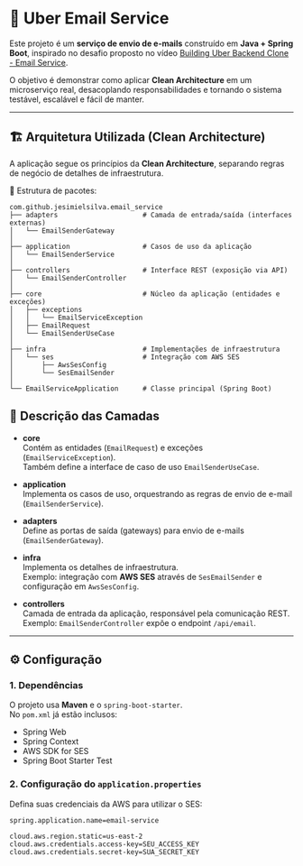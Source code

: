 # 📧 Uber Email Service

Este projeto é um **serviço de envio de e-mails** construído em **Java + Spring Boot**, inspirado no desafio proposto no vídeo [Building Uber Backend Clone - Email Service](https://www.youtube.com/watch?v=eFgeO9M9lLw&t=3099s).  

O objetivo é demonstrar como aplicar **Clean Architecture** em um microserviço real, desacoplando responsabilidades e tornando o sistema testável, escalável e fácil de manter.

---

## 🏗️ Arquitetura Utilizada (Clean Architecture)

A aplicação segue os princípios da **Clean Architecture**, separando regras de negócio de detalhes de infraestrutura.  

📂 Estrutura de pacotes:

```
com.github.jesimielsilva.email_service
├── adapters                     # Camada de entrada/saída (interfaces externas)
│   └── EmailSenderGateway
│
├── application                  # Casos de uso da aplicação
│   └── EmailSenderService
│
├── controllers                  # Interface REST (exposição via API)
│   └── EmailSenderController
│
├── core                         # Núcleo da aplicação (entidades e exceções)
│   ├── exceptions
│   │   └── EmailServiceException
│   ├── EmailRequest
│   └── EmailSenderUseCase
│
├── infra                        # Implementações de infraestrutura
│   └── ses                      # Integração com AWS SES
│       ├── AwsSesConfig
│       └── SesEmailSender
│
└── EmailServiceApplication      # Classe principal (Spring Boot)

```

## 🔑 Descrição das Camadas

- **core**  
  Contém as entidades (`EmailRequest`) e exceções (`EmailServiceException`).  
  Também define a interface de caso de uso `EmailSenderUseCase`.

- **application**  
  Implementa os casos de uso, orquestrando as regras de envio de e-mail (`EmailSenderService`).

- **adapters**  
  Define as portas de saída (gateways) para envio de e-mails (`EmailSenderGateway`).

- **infra**  
  Implementa os detalhes de infraestrutura.  
  Exemplo: integração com **AWS SES** através de `SesEmailSender` e configuração em `AwsSesConfig`.

- **controllers**  
  Camada de entrada da aplicação, responsável pela comunicação REST.  
  Exemplo: `EmailSenderController` expõe o endpoint `/api/email`.

---

## ⚙️ Configuração

### 1. Dependências
O projeto usa **Maven** e o `spring-boot-starter`.  
No `pom.xml` já estão inclusos:
- Spring Web
- Spring Context
- AWS SDK for SES
- Spring Boot Starter Test

### 2. Configuração do `application.properties`
Defina suas credenciais da AWS para utilizar o SES:

```properties
spring.application.name=email-service

cloud.aws.region.static=us-east-2
cloud.aws.credentials.access-key=SEU_ACCESS_KEY
cloud.aws.credentials.secret-key=SUA_SECRET_KEY

```



